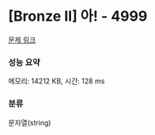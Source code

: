 # [Bronze II] 아! - 4999 

[문제 링크](https://www.acmicpc.net/problem/4999) 

### 성능 요약

메모리: 14212 KB, 시간: 128 ms

### 분류

문자열(string)

